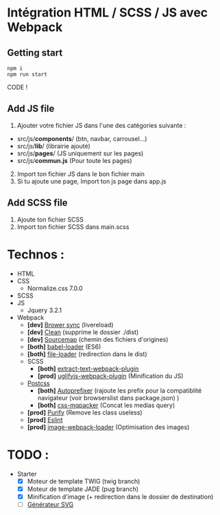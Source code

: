 # Intégration HTML / SCSS / JS avec Webpack

## Getting start
```
npm i
npm run start
```
CODE !

## Add JS file
1) Ajouter votre fichier JS dans l'une des catégories suivante :
- src/js/<b>components</b>/ (btn, navbar, carrousel...)
- src/js/<b>lib</b>/ (librairie ajouté)
- src/js/<b>pages</b>/ (JS uniquement sur les pages)
- src/js/<b>commun.js</b> (Pour toute les pages)

2) Import ton fichier JS dans le bon fichier main
3) Si tu ajoute une page, Import ton js page dans app.js

## Add SCSS file
1) Ajoute ton fichier SCSS
2) Import ton fichier SCSS dans main.scss

# Technos :
- HTML
- CSS
  - Normalize.css 7.0.0
- SCSS
- JS
  - Jquery 3.2.1
- Webpack
  - **[dev]**  [Brower sync](https://github.com/Va1/browser-sync-webpack-plugin) (livereload)
  - **[dev]**  [Clean](https://github.com/johnagan/clean-webpack-plugin) (supprime le dossier ./dist)
  - **[dev]**  [Sourcemap](https://webpack.js.org/configuration/devtool/) (chemin des fichiers d'origines)
  - **[both]** [babel-loader](https://github.com/babel/babel-loader) (ES6)
  - **[both]** [file-loader](https://github.com/webpack-contrib/file-loader) (redirection dans le dist)
  - SCSS
    - **[both]** [extract-text-webpack-plugin](https://github.com/webpack-contrib/extract-text-webpack-plugin)
    - **[prod]** [uglifyjs-webpack-plugin](https://github.com/webpack-contrib/uglifyjs-webpack-plugin) (Minification du JS)
  - [Postcss](https://github.com/postcss/postcss-loader)
    - **[both]** [Autoprefixer](https://github.com/postcss/autoprefixer) (rajoute les prefix pour la compatiblité navigateur (voir browserslist dans package.json) )
    - **[both]** [css-mqpacker](https://github.com/hail2u/node-css-mqpacker) (Concat les medias query) 
  - **[prod]** [Purify](https://github.com/webpack-contrib/purifycss-webpack) (Remove les class useless)
  - **[prod]** [Eslint](https://github.com/MoOx/eslint-loader)
  - **[prod]** [image-webpack-loader](https://github.com/tcoopman/image-webpack-loader) (Optimisation des images)



# TODO :
- Starter
  - [X] Moteur de template TWIG (twig branch)
  - [X] Moteur de template JADE (pug branch)
  - [X] Minification d'image (+ redirection dans le dossier de destination)
  - [ ] [Générateur SVG](https://www.npmjs.com/package/webpack-svgstore-plugin)